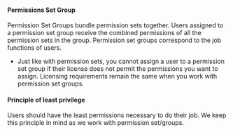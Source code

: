 #### Permissions Set Group
Permission Set Groups bundle permission sets together. Users assigned to a permission set group receive the combined permissions of all the permission sets in the group. Permission set groups correspond to the job functions of users. 
- Just like with permission sets, you cannot assign a user to a permission set group if their license does not permit the permissions you want to assign.
  Licensing requirements remain the same when you work with permission set groups.

#### Principle of least privilege
Users should have the least permissions necessary to do their job.
We keep this principle in mind as we work with permission set/groups.